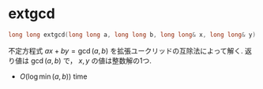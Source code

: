 # extgcd
```cpp
long long extgcd(long long a, long long b, long long& x, long long& y)
```
不定方程式 $ax+by=\gcd(a,b)$ を拡張ユークリッドの互除法によって解く. 返り値は $\gcd(a,b)$ で， $x, y$ の値は整数解の1つ.
- $O(\log \min(a,b))$ time
